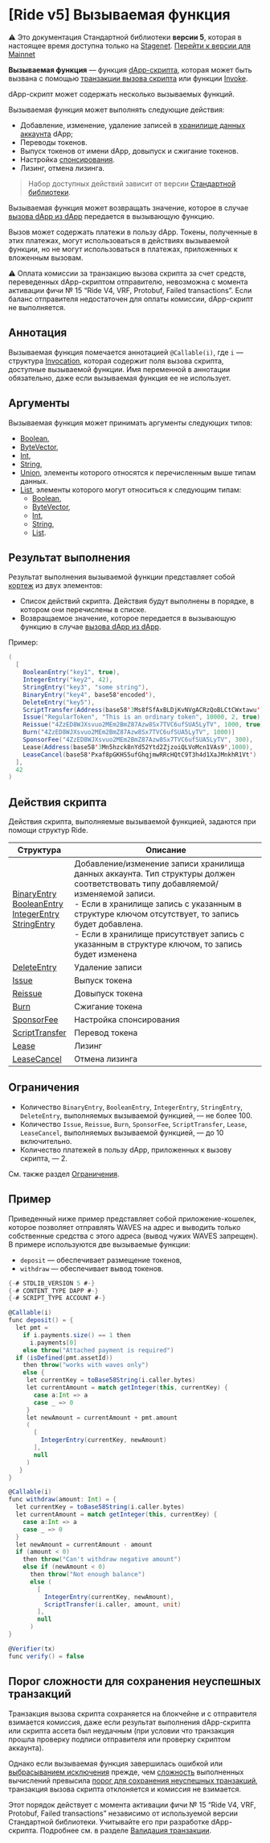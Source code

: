 # [Ride v5] Вызываемая функция

:warning: Это документация Стандартной библиотеки **версии 5**, которая в настоящее время доступна только на [Stagenet](/ru/blockchain/blockchain-network/). [Перейти к версии для Mainnet](/ru/ride/functions/callable-function)

**Вызываемая функция** — функция [dApp-скрипта](/ru/ride/script/script-types/dapp-script), которая может быть вызвана с помощью [транзакции вызова скрипта](/ru/blockchain/transaction-type/invoke-script-transaction) или функции [Invoke](/ru/ride/v5/functions/built-in-functions/dapp-to-dapp).

dApp-скрипт может содержать несколько вызываемых функций.

Вызываемая функция может выполнять следующие действия:

* Добавление, изменение, удаление записей в [хранилище данных аккаунта](/ru/blockchain/account/account-data-storage) dApp;
* Переводы токенов.
* Выпуск токенов от имени dApp, довыпуск и сжигание токенов.
* Настройка [спонсирования](/ru/blockchain/waves-protocol/sponsored-fee).
* Лизинг, отмена лизинга.

> Набор доступных действий зависит от версии [Стандартной библиотеки](/ru/ride/script/standard-library).

Вызываемая функция может возвращать значение, которое в случае [вызова dApp из dApp](/ru/ride/advanced/dapp-to-dapp) передается в вызывающую функцию.

Вызов может содержать платежи в пользу dApp. Токены, полученные в этих платежах, могут использоваться в действиях вызываемой функции, но не могут использоваться в платежах, приложенных к вложенным вызовам.

:warning: Оплата комиссии за транзакцию вызова скрипта за счет средств, переведенных dApp-скриптом отправителю, невозможна с момента активации фичи №&nbsp;15 “Ride V4, VRF, Protobuf, Failed transactions”. Если баланс отправителя недостаточен для оплаты комиссии, dApp-скрипт не выполняется.

## Аннотация

Вызываемая функция помечается аннотацией `@Callable(i)`, где `i` — структура [Invocation](/ru/ride/v5/structures/common-structures/invocation), которая содержит поля вызова скрипта, доступные вызываемой функции. Имя переменной в аннотации обязательно, даже если вызываемая функция ее не использует.

## Аргументы

Вызываемая функция может принимать аргументы следующих типов:

* [Boolean](/ru/ride/v5/data-types/boolean),
* [ByteVector](/ru/ride/v5/data-types/byte-vector),
* [Int](/ru/ride/v5/data-types/int),
* [String](/ru/ride/v5/data-types/string),
* [Union](/ru/ride/v5/data-types/union), элементы которого относятся к перечисленным выше типам данных.
* [List](/ru/ride/v5/data-types/list), элементы которого могут относиться к следующим типам:
  * [Boolean](/ru/ride/v5/data-types/boolean),
  * [ByteVector](/ru/ride/v5/data-types/byte-vector),
  * [Int](/ru/ride/v5/data-types/int),
  * [String](/ru/ride/v5/data-types/string),
  * [List](/ru/ride/v5/data-types/list).

## Результат выполнения<a id="result"/>

Результат выполнения вызываемой функции представляет собой [кортеж](/ru/ride/v5/tuple) из двух элементов:
* Список действий скрипта. Действия будут выполнены в порядке, в котором они перечислены в списке.
* Возвращаемое значение, которое передается в вызывающую функцию в случае [вызова dApp из dApp](/ru/ride/advanced/dapp-to-dapp).

Пример:

```scala
(
  [
    BooleanEntry("key1", true),
    IntegerEntry("key2", 42),
    StringEntry("key3", "some string"),
    BinaryEntry("key4", base58'encoded'),
    DeleteEntry("key5"),
    ScriptTransfer(Address(base58'3Ms8fSfAxBLDjKvNVgACRzQoBLCtCWxtawu'), 100, base58'someAssetid'),
    Issue("RegularToken", "This is an ordinary token", 10000, 2, true),
    Reissue("4ZzED8WJXsvuo2MEm2BmZ87Azw8Sx7TVC6ufSUA5LyTV", 1000, true),
    Burn("4ZzED8WJXsvuo2MEm2BmZ87Azw8Sx7TVC6ufSUA5LyTV", 1000)]
    SponsorFee("4ZzED8WJXsvuo2MEm2BmZ87Azw8Sx7TVC6ufSUA5LyTV", 300),
    Lease(Address(base58'3Mn5hzck8nYd52Ytd2ZjzoiQLVoMcn1VAs9',1000),
    LeaseCancel(base58'Pxaf8pGKHS5ufGhqjmwRRcHQtC9T3h4d1XaJMnkhR1Vt')
  ],
  42
)
```

## Действия скрипта

Действия скрипта, выполняемые вызываемой функцией, задаются при помощи структур Ride.

| Структура | Описание |
|---|---|
| [BinaryEntry](/ru/ride/v5/structures/script-actions/binary-entry)<br>[BooleanEntry](/ru/ride/v5/structures/script-actions/boolean-entry)<br>[IntegerEntry](/ru/ride/v5/structures/script-actions/int-entry)<br>[StringEntry](/ru/ride/v5/structures/script-actions/string-entry) | Добавление/изменение записи хранилища данных аккаунта. Тип структуры должен соответствовать типу добавляемой/изменяемой записи.<br>- Если в хранилище запись с указанным в структуре ключом отсутствует, то запись будет добавлена.<br>- Если в хранилище присутствует запись с указанным в структуре ключом, то запись будет изменена |
| [DeleteEntry](/ru/ride/v5/structures/script-actions/delete-entry) | Удаление записи |
| [Issue](/ru/ride/v5/structures/script-actions/issue) | Выпуск токена |
| [Reissue](/ru/ride/v5/structures/script-actions/reissue) | Довыпуск токена |
| [Burn](/ru/ride/v5/structures/script-actions/burn) | Сжигание токена |
| [SponsorFee](/ru/ride/v5/structures/script-actions/sponsor-fee) | Настройка спонсирования |
| [ScriptTransfer](/ru/ride/v5/structures/script-actions/script-transfer) | Перевод токена |
| [Lease](/ru/ride/v5/structures/script-actions/lease) | Лизинг |
| [LeaseCancel](/ru/ride/v5/structures/script-actions/issue) | Отмена лизинга |

## Ограничения

* Количество `BinaryEntry`, `BooleanEntry`, `IntegerEntry`, `StringEntry`, `DeleteEntry`, выполняемых вызываемой функцией, — не более 100.
* Количество `Issue`, `Reissue`, `Burn`, `SponsorFee`, `ScriptTransfer`, `Lease`, `LeaseCancel`, выполняемых вызываемой функцией, — до 10 включительно.
* Количество платежей в пользу dApp, приложенных к вызову скрипта, — 2.

См. также раздел [Ограничения](/ru/ride/v5/limits/).

## Пример

Приведенный ниже пример представляет собой приложение-кошелек, которое позволяет отправлять WAVES на адрес и выводить только собственные средства с этого адреса (вывод чужих WAVES запрещен). В примере используются две вызываемые функции:

* `deposit` — обеспечивает размещение токенов,
* `withdraw` — обеспечивает вывод токенов.

```scala
{-# STDLIB_VERSION 5 #-}
{-# CONTENT_TYPE DAPP #-}
{-# SCRIPT_TYPE ACCOUNT #-}

@Callable(i)
func deposit() = {
  let pmt =
    if i.payments.size() == 1 then
      i.payments[0]
    else throw("Attached payment is required")
  if (isDefined(pmt.assetId))
    then throw("works with waves only")
    else {
     let currentKey = toBase58String(i.caller.bytes)
     let currentAmount = match getInteger(this, currentKey) {
       case a:Int => a
       case _ => 0
     }
     let newAmount = currentAmount + pmt.amount
     (
       [
         IntegerEntry(currentKey, newAmount)
       ],
       null
     )
   }
}

@Callable(i)
func withdraw(amount: Int) = {
  let currentKey = toBase58String(i.caller.bytes)
  let currentAmount = match getInteger(this, currentKey) {
    case a:Int => a
    case _ => 0
  }
  let newAmount = currentAmount - amount
  if (amount < 0)
    then throw("Can't withdraw negative amount")
    else if (newAmount < 0)
      then throw("Not enough balance")
      else (
        [
          IntegerEntry(currentKey, newAmount),
          ScriptTransfer(i.caller, amount, unit)
        ],
        null
      )
}

@Verifier(tx)
func verify() = false
```

## Порог сложности для сохранения неуспешных транзакций

Транзакция вызова скрипта сохраняется на блокчейне и с отправителя взимается комиссия, даже если результат выполнения dApp-скрипта или скрипта ассета был неудачным (при условии что транзакция прошла проверку подписи отправителя или проверку скриптом аккаунта).

Однако если вызываемая функция завершилась ошибкой или [выбрасыванием исключения](/ru/ride/exceptions) прежде, чем [сложность](/ru/ride/base-concepts/complexity) выполненных вычислений превысила [порог для сохранения неуспешных транзакций](/ru/ride/v5/limits/), транзакция вызова скрипта отклоняется и комиссия не взимается.

Этот порядок действует с момента активации фичи №&nbsp;15 “Ride V4, VRF, Protobuf, Failed transactions” независимо от используемой версии Стандартной библиотеки. Учитывайте его при разработке dApp-скрипта. Подробнее см. в разделе [Валидация транзакции](/ru/blockchain/transaction/transaction-validation).
